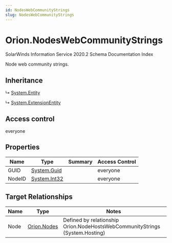 ```yaml
---
id: NodesWebCommunityStrings
slug: NodesWebCommunityStrings
---
```


# Orion.NodesWebCommunityStrings

SolarWinds Information Service 2020.2 Schema Documentation Index

Node web community strings.

## Inheritance

↳ [System.Entity](./../System/Entity)

↳ [System.ExtensionEntity](./../System/ExtensionEntity)

## Access control

everyone

## Properties

| Name | Type | Summary | Access Control |
| ------ | ------ | ------ | ------ |
| GUID | [System.Guid](https://docs.microsoft.com/en-us/dotnet/api/system.guid) |  | everyone |
| NodeID | [System.Int32](https://docs.microsoft.com/en-us/dotnet/api/system.int32) |  | everyone |

## Target Relationships

| Name | Type | Notes |
| ------ | ------ | ------ |
| Node | [Orion.Nodes](./../Orion/Nodes) | Defined by relationship Orion.NodeHostsWebCommunityStrings (System.Hosting) |

